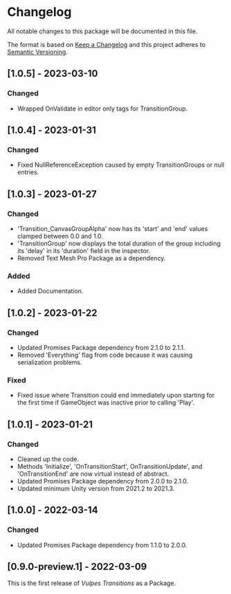 # Changelog
All notable changes to this package will be documented in this file.

The format is based on [Keep a Changelog](http://keepachangelog.com/en/1.0.0/)
and this project adheres to [Semantic Versioning](http://semver.org/spec/v2.0.0.html).

## [1.0.5] - 2023-03-10
### Changed
- Wrapped OnValidate in editor only tags for TransitionGroup.

## [1.0.4] - 2023-01-31
### Changed
- Fixed NullReferenceException caused by empty TransitionGroups or null entries.

## [1.0.3] - 2023-01-27
### Changed
- 'Transition_CanvasGroupAlpha' now has its 'start' and 'end' values clamped between 0.0 and 1.0.
- 'TransitionGroup' now displays the total duration of the group including its 'delay' in its 'duration' field in the inspector.
- Removed Text Mesh Pro Package as a dependency.

### Added
- Added Documentation.

## [1.0.2] - 2023-01-22
### Changed
- Updated Promises Package dependency from 2.1.0 to 2.1.1.
- Removed 'Everything' flag from code because it was causing serialization problems.

### Fixed
- Fixed issue where Transition could end immediately upon starting for the first time if GameObject was inactive prior to calling 'Play'.

## [1.0.1] - 2023-01-21
### Changed
- Cleaned up the code.
- Methods 'Initialize', 'OnTransitionStart', OnTransitionUpdate', and 'OnTransitionEnd' are now virtual instead of abstract.
- Updated Promises Package dependency from 2.0.0 to 2.1.0.
- Updated minimum Unity version from 2021.2 to 2021.3.

## [1.0.0] - 2022-03-14
### Changed
- Updated Promises Package dependency from 1.1.0 to 2.0.0.

## [0.9.0-preview.1] - 2022-03-09
This is the first release of *Vulpes Transitions* as a Package.
